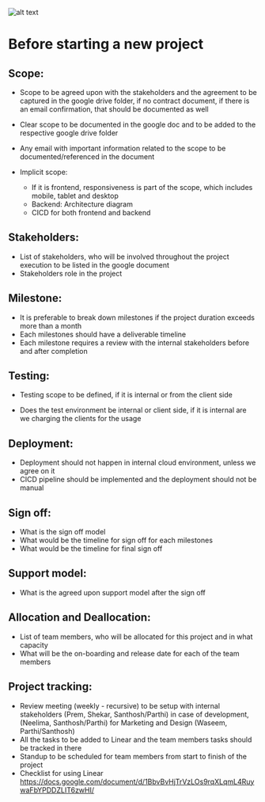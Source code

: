 ![alt text](https://increscotech.com/_next/static/images/logo-dark-692f2e4b1db92d8749d96ba04bcfb42d.svg)

# Before starting a new project

## Scope:

- Scope to be agreed upon with the stakeholders and the agreement to be captured in the google drive folder, if no contract document, if there is an email confirmation, that should be documented as well
- Clear scope to be documented in the google doc and to be added to the respective google drive folder
- Any email with important information related to the scope to be documented/referenced in the document
- Implicit scope:

  - If it is frontend, responsiveness is part of the scope, which includes mobile, tablet and desktop
  - Backend: Architecture diagram
  - CICD for both frontend and backend

## Stakeholders:

- List of stakeholders, who will be involved throughout the project execution to be listed in the google document
- Stakeholders role in the project

## Milestone:

- It is preferable to break down milestones if the project duration exceeds more than a month
- Each milestones should have a deliverable timeline
- Each milestone requires a review with the internal stakeholders before and after completion

## Testing:

- Testing scope to be defined, if it is internal or from the client side

- Does the test environment be internal or client side, if it is internal are we charging the clients for the usage

## Deployment:

- Deployment should not happen in internal cloud environment, unless we agree on it
- CICD pipeline should be implemented and the deployment should not be manual

## Sign off:

- What is the sign off model
- What would be the timeline for sign off for each milestones
- What would be the timeline for final sign off

## Support model:

- What is the agreed upon support model after the sign off

## Allocation and Deallocation:

- List of team members, who will be allocated for this project and in what capacity
- What will be the on-boarding and release date for each of the team members

## Project tracking:

- Review meeting (weekly - recursive) to be setup with internal stakeholders (Prem, Shekar, Santhosh/Parthi) in case of development, (Neelima, Santhosh/Parthi) for Marketing and Design (Waseem, Parthi/Santhosh)
- All the tasks to be added to Linear and the team members tasks should be tracked in there
- Standup to be scheduled for team members from start to finish of the project
- Checklist for using Linear https://docs.google.com/document/d/1BbvBvHjTrVzLOs9rqXLqmL4RuywaFbYPDDZLIT6zwHI/
